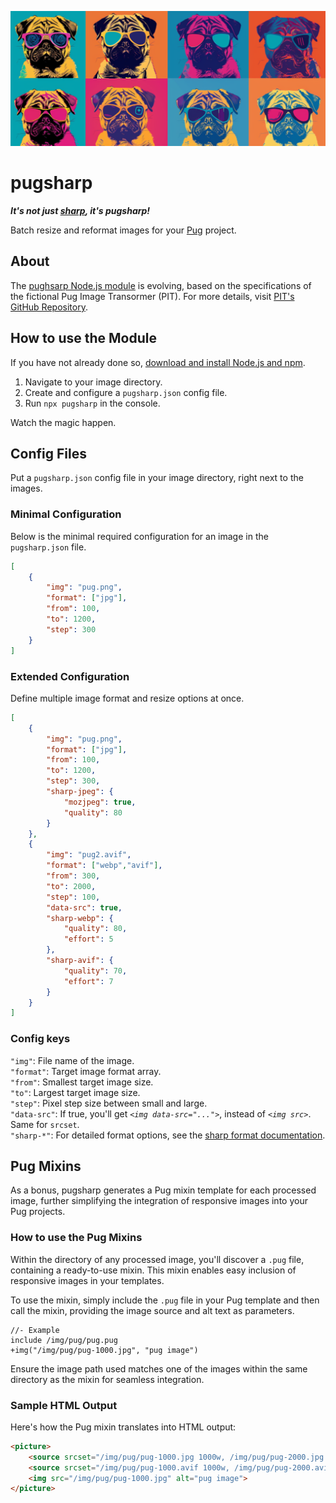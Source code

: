 ![Pugs](pugs.webp)

# pugsharp

***It's not just [sharp](https://www.npmjs.com/package/sharp), it's pugsharp!***

Batch resize and reformat images for your [Pug](https://www.npmjs.com/package/pug) project.

## About
The [pughsarp Node.js module](https://www.npmjs.com/package/pugsharp) is evolving, based on the specifications of the fictional Pug Image Transormer (PIT). For more details, visit [PIT's GitHub Repository](https://github.com/sebfried/pit).

## How to use the Module
If you have not already done so, [download and install Node.js and npm](https://docs.npmjs.com/downloading-and-installing-node-js-and-npm).

1. Navigate to your image directory.
2. Create and configure a `pugsharp.json` config file.
3. Run `npx pugsharp` in the console.

Watch the magic happen.

## Config Files
Put a `pugsharp.json` config file in your image directory, right next to the images.

### Minimal Configuration
Below is the minimal required configuration for an image in the `pugsharp.json` file.
```json
[
    {
        "img": "pug.png",
        "format": ["jpg"],
        "from": 100,
        "to": 1200,
        "step": 300
    }
]
```

### Extended Configuration
Define multiple image format and resize options at once.
```json
[
    {
        "img": "pug.png",
        "format": ["jpg"],
        "from": 100,
        "to": 1200,
        "step": 300,
        "sharp-jpeg": {
            "mozjpeg": true,
            "quality": 80
        }
    },
    {
        "img": "pug2.avif",
        "format": ["webp","avif"],
        "from": 300,
        "to": 2000,
        "step": 100,
        "data-src": true,
        "sharp-webp": {
            "quality": 80,
            "effort": 5
        },
        "sharp-avif": {
            "quality": 70,
            "effort": 7
        }
    }
]
```
### Config keys
`"img"`: File name of the image.  
`"format"`: Target image format array.  
`"from"`: Smallest target image size.  
`"to"`: Largest target image size.  
`"step"`: Pixel step size between small and large.  
`"data-src"`: If true, you'll get *`<img data-src="...">`*, instead of *`<img src>`*. Same for `srcset`.  
`"sharp-*"`: For detailed format options, see the [sharp format documentation](https://sharp.pixelplumbing.com/api-output#toformat).

## Pug Mixins
As a bonus, pugsharp generates a Pug mixin template for each processed image, further simplifying the integration of responsive images into your Pug projects.

### How to use the Pug Mixins
Within the directory of any processed image, you'll discover a `.pug` file, containing a ready-to-use mixin. This mixin enables easy inclusion of responsive images in your templates. 

To use the mixin, simply include the `.pug` file in your Pug template and then call the mixin, providing the image source and alt text as parameters. 

```
//- Example
include /img/pug/pug.pug
+img("/img/pug/pug-1000.jpg", "pug image")
```
Ensure the image path used matches one of the images within the same directory as the mixin for seamless integration.
### Sample HTML Output
Here's how the Pug mixin translates into HTML output:
```html
<picture>
    <source srcset="/img/pug/pug-1000.jpg 1000w, /img/pug/pug-2000.jpg 2000w" type="image/jpg">
    <source srcset="/img/pug/pug-1000.avif 1000w, /img/pug/pug-2000.avif 2000w" type="image/avif">
    <img src="/img/pug/pug-1000.jpg" alt="pug image">
</picture>
```
